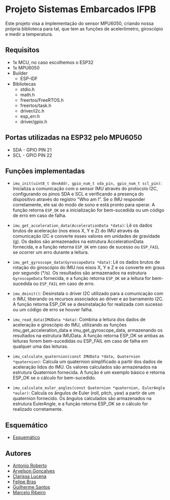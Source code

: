 # Projeto Sistemas Embarcados IFPB

Este projeto visa a implementação do sensor MPU6050, criando nossa própria biblioteca para tal, que tem as funções de acelerômetro, giroscópio e medir a temperatura.

## Requisitos

- 1x MCU, no caso escolhemos o ESP32
- 1x MPU6050
- Builder
  - ESP-IDF
- Bibliotecas
  - stdio.h
  - math.h
  - freertos/FreeRTOS.h
  - freertos/task.h
  - driver/i2c.h
  - esp_err.h
  - driver/gpio.h

## Portas utilizadas na ESP32 pelo MPU6050
- SDA - GPIO PIN 21
- SCL - GPIO PIN 22


## Funções implementadas

- `imu_init(uint8_t devAddr, gpio_num_t sda_pin, gpio_num_t scl_pin)`: Inicializa a comunicação com o sensor IMU através do protocolo I2C, configurando os pinos SDA e SCL e verificando a presença do dispositivo através do registro "Who am I". Se o IMU responder corretamente, ele sai do modo de sono e está pronto para operar. A função retorna `ESP_OK` se a inicialização for bem-sucedida ou um código de erro em caso de falha.

- `imu_get_acceleration_data(AccelerationData *data)`: Lê os dados brutos de aceleração (nos eixos X, Y e Z) do IMU através da comunicação I2C e converte esses valores em unidades de gravidade (g). Os dados são armazenados na estrutura AccelerationData fornecida, e a função retorna `ESP_OK` em caso de sucesso ou `ESP_FAIL` se ocorrer um erro durante a leitura.

- `imu_get_gyroscope_data(GyroscopeData *data)`: Lê os dados brutos de rotação do giroscópio do IMU nos eixos X, Y e Z e os converte em graus por segundo (°/s). Os resultados são armazenados na estrutura `GyroscopeData` fornecida, e a função retorna `ESP_OK` se a leitura for bem-sucedida ou `ESP_FAIL` em caso de erro.

- `imu_deinit()`: Desinstala o driver I2C utilizado para a comunicação com o IMU, liberando os recursos associados ao driver e ao barramento I2C. A função retorna ESP_OK se a desinstalação for realizada com sucesso ou um código de erro se houver falha.

- `imu_read_data(IMUData *data)`: Combina a leitura dos dados de aceleração e giroscópio do IMU, utilizando as funções imu_get_acceleration_data e imu_get_gyroscope_data, armazenando os resultados na estrutura IMUData. A função retorna ESP_OK se ambas as leituras forem bem-sucedidas ou ESP_FAIL em caso de falha em qualquer uma das leituras.

- `imu_calculate_quaternion(const IMUData *data, Quaternion *quaternion)`: Calcula um quaternion simplificado a partir dos dados de aceleração lidos do IMU. Os valores calculados são armazenados na estrutura Quaternion fornecida. A função é um exemplo básico e retorna ESP_OK se o cálculo for bem-sucedido.

- `imu_calculate_euler_angles(const Quaternion *quaternion, EulerAngle *euler)`: Calcula os ângulos de Euler (roll, pitch, yaw) a partir de um quaternion fornecido. Os ângulos calculados são armazenados na estrutura EulerAngle, e a função retorna ESP_OK se o cálculo for realizado corretamente.


## Esquemático

- [Esquemático](images/Schematic_ESP32_MPU6050.png)

## Autores

- [Antonio Roberto](https://github.com/antoniojunior2222)
- [Aryelson Gonçalves](https://github.com/aryelson1)
- [Clarissa Lucena](https://github.com/Clarissa-de-Lucena)
- [Felipe Bras](https://github.com/felipebrazfb333) 
- [Guilherme Santos](https://github.com/GuilhermexL)
- [Marcelo Ribeiro](https://github.com/Marcelo-RSilva)

